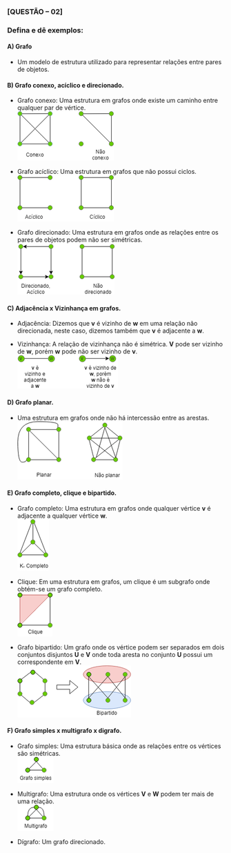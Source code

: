 ### [QUESTÃO – 02]
### Defina e dê exemplos:
#### A) Grafo
  - Um modelo de estrutura utilizado para representar relações entre pares de objetos.
  
#### B) Grafo conexo, acíclico e direcionado.
  - Grafo conexo: Uma estrutura em grafos onde existe um caminho entre qualquer par de vértice.  
  ![Grafo conexo](Imagens/conexo.png)
    
  - Grafo acíclico: Uma estrutura em grafos que não possui ciclos.  
  ![Grafo acíclico](Imagens/aciclico.png)
    
  - Grafo direcionado: Uma estrutura em grafos onde as relações entre os pares de objetos podem não ser simétricas.  
  ![Grafo direcionado](Imagens/direcionado.png) 
    
#### C) Adjacência x Vizinhança em grafos.
  - Adjacência: Dizemos que **v** é vizinho de **w** em uma relação não direcionada, neste caso, dizemos também que **v** é adjacente a **w**.   
    
  - Vizinhança: A relação de vizinhança não é simétrica. **V** pode ser vizinho de **w**, porém **w** pode não ser vizinho de **v**.  
  ![Vizinhança e Adjacência](Imagens/vizadj.png)  
    
#### D) Grafo planar.  
  - Uma estrutura em grafos onde não há intercessão entre as arestas.  
  ![Grafo planar](Imagens/planar.png)  
  
#### E) Grafo completo, clique e bipartido.  
  - Grafo completo: Uma estrutura em grafos onde qualquer vértice **v** é adjacente a qualquer vértice **w**.  
  ![Grafo completo](Imagens/completo.png)  
  
  - Clique: Em uma estrutura em grafos, um clique é um subgrafo onde obtém-se um grafo completo.  
  ![Clique](Imagens/clique.png)  
  
  - Grafo bipartido: Um grafo onde os vértice podem ser separados em dois conjuntos disjuntos **U** e **V** onde toda aresta no conjunto **U** possui um correspondente em **V**.  
  ![Grafo bipartido](Imagens/bipartido.png)  
  
#### F) Grafo simples x multigrafo x digrafo.  
  - Grafo simples: Uma estrutura básica onde as relações entre os vértices são simétricas.  
  ![Grafo simples](Imagens/simples.png)  
  
  - Multigrafo: Uma estrutura onde os vértices **V** e **W** podem ter mais de uma relação.  
  ![Grafo multigrafo](Imagens/multigrafo.png)
  
  - Dígrafo: Um grafo direcionado.  
    
  

